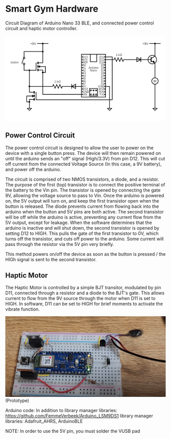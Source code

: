 # Smart Gym Hardware

Circuit Diagram of Arduino Nano 33 BLE, and connected power control circuit and haptic motor controller.

![Image](./hardware/hw_NANO33BLE/circuit.png)

## Power Control Circuit

The power control circuit is designed to allow the user to power on the device with a single button press. The device will then remain powered on until the arduino sends an "off" signal (High/3.3V) from pin D12. This will cut off current from the connected Voltage Source (In this case, a 9V battery), and power off the arduino. 

The circuit is comprised of two NMOS transistors, a diode, and a resistor. The purpose of the first (top) transistor is to connect the positive terminal of the battery to the Vin pin. The transistor is opened by connecting the gate 9V, allowing the voltage source to pass to Vin. Once the arduino is powered on, the 5V output will turn on, and keep the first transistor open when the button is released. The diode prevents current from flowing back into the arduino when the button and 5V pins are both active. The second transistor will be off while the arduino is active, preventing any current flow from the 5V output, except for leakage. When the software determines that the arduino is inactive and will shut down, the second transistor is opened by setting D12 to HIGH. This pulls the gate of the first transistor to 0V, which turns off the transistor, and cuts off power to the arduino. Some current will pass through the resistor via the 5V pin very briefly.

This method powers on/off the device as soon as the button is pressed / the HIGh signal is sent to the second transistor.

## Haptic Motor
The Haptic Motor is controlled by a simple BJT transitor, modulated by pin D11, connected through a resistor and a diode to the BJT's gate. This allows current to flow from the 9V source through the motor when D11 is set to HIGH. In software, D11 can be set to HIGH for brief moments to activate the vibrate function. 

![prototype](./hardware/circuitprototype2.jpg)
(Prototype)



Arduino code:
In addition to library manager libraries: https://github.com/FemmeVerbeek/Arduino_LSM9DS1
library manager libraries: Adafruit_AHRS, ArduinoBLE

NOTE: In order to use the 5V pin, you must solder the VUSB pad
